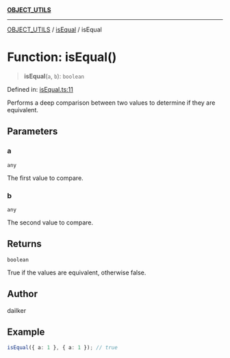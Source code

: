 [**OBJECT_UTILS**](../../README.md)

***

[OBJECT_UTILS](../../README.md) / [isEqual](../README.md) / isEqual

# Function: isEqual()

> **isEqual**(`a`, `b`): `boolean`

Defined in: [isEqual.ts:11](https://github.com/dailker/everyutil/blob/669c80948347059212c7a0ef09fd720ca9b1c411/src/object/isEqual.ts#L11)

Performs a deep comparison between two values to determine if they are equivalent.

## Parameters

### a

`any`

The first value to compare.

### b

`any`

The second value to compare.

## Returns

`boolean`

True if the values are equivalent, otherwise false.

## Author

dailker

## Example

```ts
isEqual({ a: 1 }, { a: 1 }); // true
```
